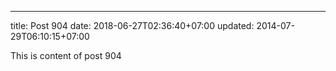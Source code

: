 ---
title: Post 904
date: 2018-06-27T02:36:40+07:00
updated: 2014-07-29T06:10:15+07:00

This is content of post 904